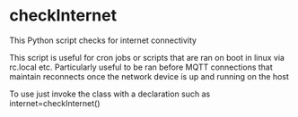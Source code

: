 # checkInternet
This Python script checks for internet connectivity

This script is useful for cron jobs or scripts that are ran on boot in linux via rc.local etc.
Particularly useful to be ran before MQTT connections that maintain reconnects once the network device is up and running on the host

To use just invoke the class with a declaration such as internet=checkInternet()

